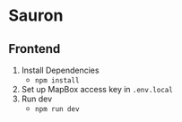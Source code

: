 # Sauron

## Frontend
1. Install Dependencies
    - `npm install`
2. Set up MapBox access key in `.env.local`
3. Run dev
    - `npm run dev`